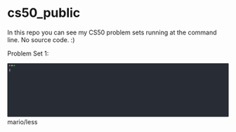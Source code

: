 # cs50_public
In this repo you can see my CS50 problem sets running at the command line. No source code. :)

Problem Set 1: 

<img src="https://github.com/mzrithm/cs50_public/blob/main/mario.svg">
mario/less
